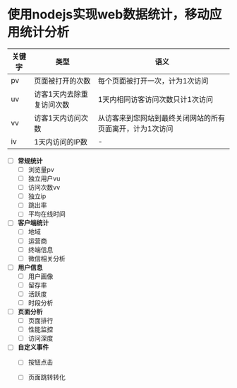 
# 使用nodejs实现web数据统计，移动应用统计分析


|关键字 | 类型  | 语义  |
|-  | - | - |
|pv | 页面被打开的次数 |	每个页面被打开一次，计为1次访问	|
|uv | 访客1天内去除重复访问次数 |	1天内相同访客访问次数只计1次访问	|
|vv | 访客1天内访问次数 | 从访客来到您网站到最终关闭网站的所有页面离开，计为1次访问	|
|iv | 1天内访问的IP数 | - |



- [ ] **常规统计**
    - [ ] 浏览量pv
    - [ ] 独立用户vu
    - [ ] 访问次数vv
    - [ ] 独立ip
    - [ ] 跳出率
    - [ ] 平均在线时间
- [ ] **客户端统计**
    - [ ] 地域
    - [ ] 运营商
    - [ ] 终端信息
    - [ ] 微信相关分析
- [ ] **用户信息**
    - [ ] 用户画像
    - [ ] 留存率
    - [ ] 活跃度
    - [ ] 时段分析
- [ ] **页面分析**
    - [ ] 页面排行
    - [ ] 性能监控
    - [ ] 访问深度
- [ ] **自定义事件**
    - [ ] 按钮点击
    - [ ] 页面跳转转化




